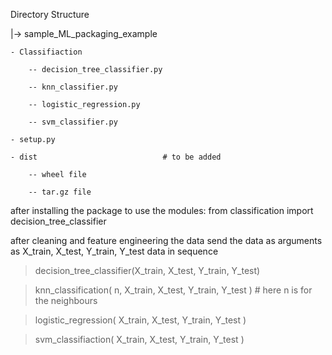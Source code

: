 Directory Structure

|-> sample_ML_packaging_example

    - Classifiaction
    
        -- decision_tree_classifier.py
        
        -- knn_classifier.py
        
        -- logistic_regression.py
        
        -- svm_classifier.py
        
    - setup.py
    
    - dist                            # to be added 
    
        -- wheel file 
        
        -- tar.gz file
        
        
after installing the package to use the modules:
    from classification import decision_tree_classifier 

after cleaning and feature engineering the data
send the data as arguments as X_train, X_test, Y_train, Y_test data in sequence
> decision_tree_classifier(X_train, X_test, Y_train, Y_test) 

> knn_classification( n, X_train, X_test, Y_train, Y_test ) # here n is for the neighbours

> logistic_regression( X_train, X_test, Y_train, Y_test )

> svm_classifiaction( X_train, X_test, Y_train, Y_test )



